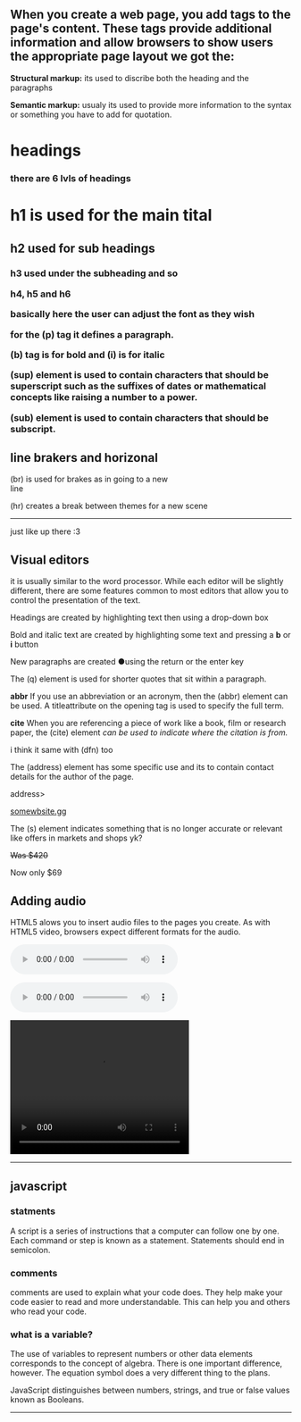 ## When you create a web page, you add tags to the page's content. These tags provide additional information and allow browsers to show users the appropriate page layout we got the:

**Structural markup:** its used to discribe both the heading and the paragraphs

**Semantic markup:** usualy its used to provide more information to the syntax or something you have to add for quotation.

# headings
### there are 6 lvls of headings

<h1> h1 is used for the main tital 

<h2> h2 used for sub headings

<h3> h3 used under the subheading and so

h4, h5 and h6

basically here the user can adjust the font as they wish 

for the (p) tag it defines a paragraph.

(b) tag is for bold and (i) is for italic

(sup) element is used to contain characters that should be superscript such as the suffixes of dates or mathematical concepts like raising a number to a power.

(sub) element is used to contain characters that should be subscript.

## line brakers and horizonal

(br) is used for brakes as in going to a new </br>line

(hr) creates a break between themes for a new scene
 <hr/>

just like up there :3

## **Visual editors**

it is usually similar to the word processor. While each editor will be slightly different, there are some features common to most editors that allow you to control the presentation of the text.

Headings are created by highlighting text then using a drop-down box

Bold and italic text are created by highlighting some text and pressing a **b** or **i** button

New paragraphs are created ●using the return or the enter key

The (q) element is used for shorter quotes that sit within a paragraph. 

**abbr**
If you use an abbreviation or an acronym, then the (abbr) element can be used. A titleattribute on the opening tag is used to specify the full term.

**cite**
When you are referencing a piece of work like a book, film or research paper, the  (cite) element <cite> can be used to indicate where the citation is from.</cite>

i think it same with (dfn) too

The (address) element has some specific use and its to contain contact details for the author of the page.

address><p><a href="https://www.youtube.com/watch?v=qdIBGoO6pMk&ab_channel=squizzy"> somewbsite.gg</a></p>

The (s) element indicates something that is no longer accurate or relevant like offers in markets and shops yk?

<p><s>Was $420</s></p>
<p>Now only $69</p>

## Adding audio
HTML5 alows you to insert audio files to the pages you create. As with HTML5 video, browsers expect different formats for the audio.

  <audio controls>
  <source src="horse.ogg" type="audio/ogg">
  <source src="https://youtu.be/nUHKOgHgQc4" type="audio/mpeg">
Your browser does not support the audio element.
</audio>

  <audio controls autoplay><source src="audio/test-audio.ogg" />
  
  <source src="https://www.youtube.com/watch?v=GvBCnmQRFOo" />
  

  <video width="320" height="240" controls>
  <source src="hehe.mp4" type="video.mp4">
  
</video>

 <hr/>

## **javascript**

### **statments**

A script is a series of instructions that a computer can follow one by one. Each command or step is known as a statement. Statements should end in semicolon.

### **comments**
 comments are used to explain what your code does. They help make your code easier to read and more understandable. This can help you and others who read your code. 

 ### **what is a variable?**

 The use of variables to represent numbers or other data elements corresponds to the concept of algebra. There is one important difference, however. The equation symbol does a very different thing to the plans.

 JavaScript distinguishes between numbers, strings, and true or false values known as Booleans. 

  <hr/>

  
